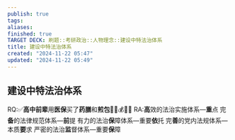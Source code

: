 ```yaml
---
publish: true
tags: 
aliases: 
finished: true
TARGET DECK: 刷题::考研政治::人物理念::建设中特法治体系
title: 建设中特法治体系
created: "2024-11-22 05:47"
updated: "2024-11-22 05:49"
---
```

## 建设中特法治体系
RQ:✅**高中前辈**用**医保**买了**药膳**和**煎包**👨‍🎓💰💊🍞
RA:**高**效的法治实施体系—**重**点
完**备**的法律规范体系—**前**提
有力的法治**保**障体系—重要**依**托
完**善**的党内法规体系—本质**要**求
严密的法治**监**督体系—重要**保**障
